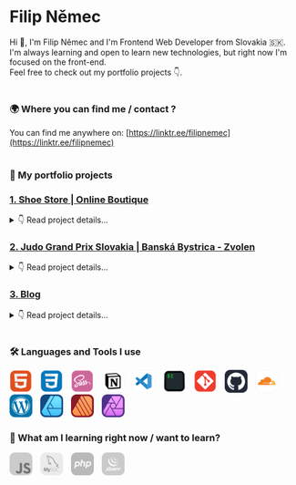 # Filip Němec

Hi 👋, I'm Filip Němec and I'm Frontend Web Developer from Slovakia 🇸🇰. </br>
I'm always learning and open to learn new technologies, but right now I'm focused on the front-end. </br>
Feel free to check out my portfolio projects 👇.

#

### 🌍 Where you can find me / contact ?

You can find me anywhere on: [https://linktr.ee/filipnemec](https://linktr.ee/filipnemec)

#

### 🎨 My portfolio projects

### [1. Shoe Store | Online Boutique](https://shoestore-b43.pages.dev/)

<details>
<summary>👇 Read project details...</summary>

<br>

- portfolio project that I'm curretly working on 🟢
- my first programmed project
- Git repository with full commit history is publicly available on my GitHub profile, or right [here](https://github.com/filipnemec369/shoestore)
- view website live [here](https://shoestore-b43.pages.dev/)

</details>

### [2. Judo Grand Prix Slovakia | Banská Bystrica - Zvolen](https://judogp.sk/)

<details>
<summary>👇 Read project details...</summary>

<br>

- website is part of my portfolio, but it's REAL and OFFICIAL website of Slovak Judo Competition
- built with WordPress and Elementor Page Builder with free tools and few lines of extra CSS code

</details>

### [3. Blog](https://designspace.sk)

<details>
<summary>👇 Read project details...</summary>

<br>

- my first ever website, built from scratch, full responsive
- built with WordPress and Elementor Page Builder
- I tried to replicate the original website design ([denofgeek.com](https://www.denofgeek.com/)) as best as possible for me without a lot of coding using WordPress with mostly free tools (except for a few)
- view website live [here](https://designspace.sk)

</details>

#

### 🛠️ Languages and Tools I use

<div align="left">
<img max-height="100%" width="40px" style="padding-right:10px;" src="html5-icon.svg" title="HTML"/>
<img max-height="100%" width="40px" style="padding-right:10px;" src="css3-icon.svg" title="CSS"/>
<img max-height="100%" width="40px" style="padding-right:10px;" src="sass-icon.svg" title="Sass"/>
<img max-height="100%" width="40px" style="padding-right:10px;" src="notion-icon.svg" title="Notion"/>
<img max-height="100%" width="40px" style="padding-right:10px;" src="visual-studio-code-icon.svg" title="Visual Studio Code"/>
<img max-height="100%" width="40px" style="padding-right:10px;" src="iterm-icon.svg" title="iTerm"/>
<img max-height="100%" width="40px" style="padding-right:10px;" src="git-icon.svg" title="Git"/>
<img max-height="100%" width="40px" style="padding-right:10px;" src="github-icon.svg" title="GitHub"/>
<img max-height="100%" width="40px" style="padding-right:10px;" src="cloudflare-icon.svg" title="CloudFlare"/>
<img max-height="100%" width="40px" style="padding-right:10px;" src="wordpress-icon.svg" title="WordPress"/>
<img max-height="100%" width="40px" style="padding-right:10px;" src="affinity-designer-icon.svg" title="Affinity Designer"/>
<img max-height="100%" width="40px" style="padding-right:10px;" src="affinity-publisher-icon.svg" title="Affinity Publisher"/>
<img max-height="100%" width="40px" style="padding-right:10px;" src="affinity-photo-icon.svg" title="Affinity Photo"/>
</div>

### 🔬 What am I learning right now / want to learn?

<div align="left">
<img max-height="100%" width="40px" style="padding-right:10px;" src="javascript-bw.svg" title="JavaScript"/>
<img max-height="100%" width="40px" style="padding-right:10px;" src="mysql-bw.svg" title="MySQL"/>
<img max-height="100%" width="40px" style="padding-right:10px;" src="php-bw.svg" title="php"/>
<img max-height="100%" width="40px" style="padding-right:10px;" src="jquery-bw.svg" title="jQuery"/>
</div>
